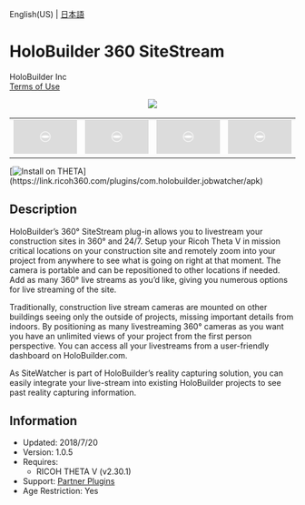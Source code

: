 English(US) | [日本語](README.ja.md)

# HoloBuilder 360 SiteStream

HoloBuilder Inc  
[Terms of Use](https://www.holobuilder.com/terms-of-service-docs)

<div align="center"><img src="./1.png"><table><tr><td><img src="./2.png"></td><td><img src="./3.png"></td><td><img src="./4.png"></td><td><img src="./5.png"></td></tr></table></div>

[![Install on THETA](https://assets.ricoh360.com/image/upload/v1/front/theta/install-button.svg?)](https://link.ricoh360.com/plugins/com.holobuilder.jobwatcher/apk)

## Description

<div>

HoloBuilder’s 360° SiteStream plug-in allows you to livestream your construction sites in 360° and 24/7. Setup your Ricoh Theta V in mission critical locations on your construction site and remotely zoom into your project from anywhere to see what is going on right at that moment. The camera is portable and can be repositioned to other locations if needed. Add as many 360° live streams as you’d like, giving you numerous options for live streaming of the site.  
  
Traditionally, construction live stream cameras are mounted on other buildings seeing only the outside of projects, missing important details from indoors. By positioning as many livestreaming 360° cameras as you want you have an unlimited views of your project from the first person perspective. You can access all your livestreams from a user-friendly dashboard on HoloBuilder.com.  
  
As SiteWatcher is part of HoloBuilder’s reality capturing solution, you can easily integrate your live-stream into existing HoloBuilder projects to see past reality capturing information.  

</div>

## Information

- Updated: 2018/7/20
- Version: 1.0.5
- Requires:
  - RICOH THETA V (v2.30.1)
- Support: [Partner Plugins](https://www.createholo.com/)
- Age Restriction: Yes
